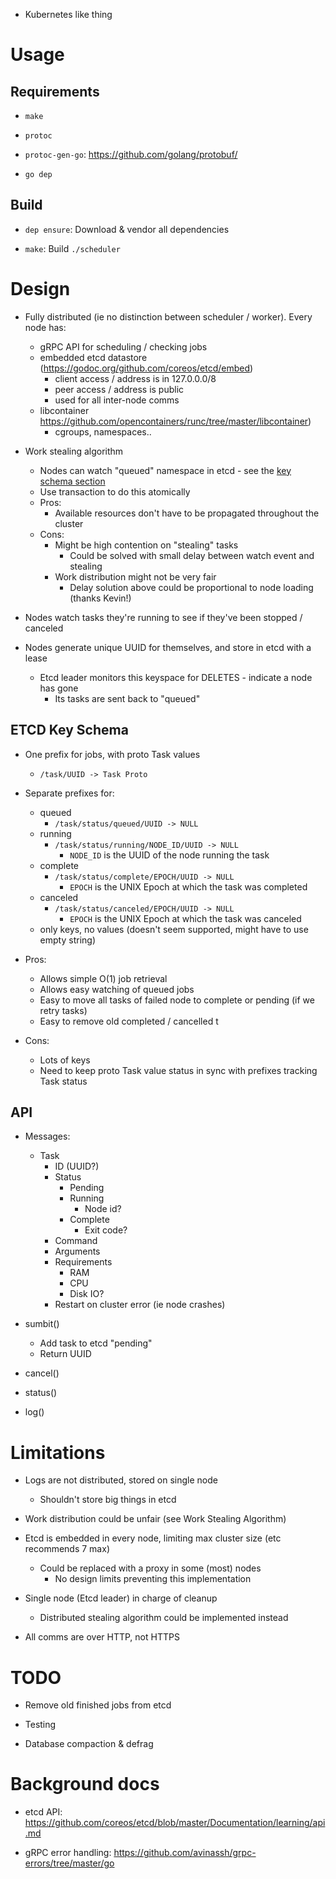 * Kubernetes like thing

# Usage

## Requirements

* `make`

* `protoc`

* `protoc-gen-go`: https://github.com/golang/protobuf/

* `go dep`


## Build

* `dep ensure`: Download & vendor all dependencies

* `make`: Build `./scheduler`


# Design

* Fully distributed (ie no distinction between scheduler / worker). Every node has:
    * gRPC API for scheduling / checking jobs
    * embedded etcd datastore (https://godoc.org/github.com/coreos/etcd/embed)
        * client access / address is in 127.0.0.0/8
        * peer access / address is public
        * used for all inter-node comms
    * libcontainer https://github.com/opencontainers/runc/tree/master/libcontainer)
        * cgroups, namespaces..

* Work stealing algorithm
    * Nodes can watch "queued" namespace in etcd - see the [key schema section](#etcd-key-schema)
    * Use transaction to do this atomically
    * Pros:
        * Available resources don't have to be propagated throughout the cluster
    * Cons:
        * Might be high contention on "stealing" tasks
            * Could be solved with small delay between watch event and stealing
        * Work distribution might not be very fair
            * Delay solution above could be proportional to node loading (thanks Kevin!)

* Nodes watch tasks they're running to see if they've been stopped / canceled

* Nodes generate unique UUID for themselves, and store in etcd with a lease
    * Etcd leader monitors this keyspace for DELETES - indicate a node has gone
        * Its tasks are sent back to "queued"


## ETCD Key Schema

* One prefix for jobs, with proto Task values
    * `/task/UUID -> Task Proto`
* Separate prefixes for:
    * queued
        * `/task/status/queued/UUID -> NULL`
    * running
        * `/task/status/running/NODE_ID/UUID -> NULL`
            * `NODE_ID` is the UUID of the node running the task
    * complete
        * `/task/status/complete/EPOCH/UUID -> NULL`
            * `EPOCH` is the UNIX Epoch at which the task was completed
    * canceled
        * `/task/status/canceled/EPOCH/UUID -> NULL`
            * `EPOCH` is the UNIX Epoch at which the task was canceled
    * only keys, no values (doesn't seem supported, might have to use empty string)

* Pros:
    * Allows simple O(1) job retrieval
    * Allows easy watching of queued jobs
    * Easy to move all tasks of failed node to complete or pending (if we retry tasks)
    * Easy to remove old completed / cancelled t
* Cons:
    * Lots of keys
    * Need to keep proto Task value status in sync with prefixes tracking Task status


## API

* Messages:
    * Task
        * ID (UUID?)
        * Status
            * Pending
            * Running
                * Node id?
            * Complete
                * Exit code?
        * Command
        * Arguments
        * Requirements
            * RAM
            * CPU
            * Disk IO?
        * Restart on cluster error (ie node crashes)

* sumbit()
    * Add task to etcd "pending"
    * Return UUID

* cancel()

* status()

* log()


# Limitations

* Logs are not distributed, stored on single node
    * Shouldn't store big things in etcd

* Work distribution could be unfair (see Work Stealing Algorithm)

* Etcd is embedded in every node, limiting max cluster size (etc recommends 7 max)
    * Could be replaced with a proxy in some (most) nodes
        * No design limits preventing this implementation

* Single node (Etcd leader) in charge of cleanup
    * Distributed stealing algorithm could be implemented instead

* All comms are over HTTP, not HTTPS


# TODO

* Remove old finished jobs from etcd

* Testing

* Database compaction & defrag


# Background docs

* etcd API: https://github.com/coreos/etcd/blob/master/Documentation/learning/api.md

* gRPC error handling: https://github.com/avinassh/grpc-errors/tree/master/go
